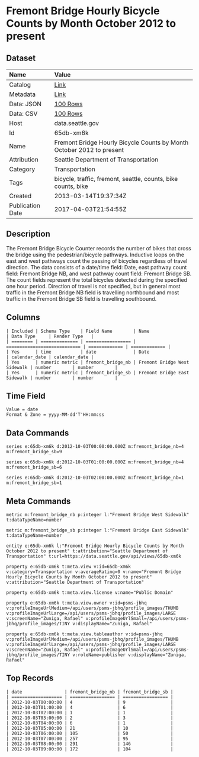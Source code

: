 # Fremont Bridge Hourly Bicycle Counts by Month October 2012 to present

## Dataset

| Name | Value |
| :--- | :---- |
| Catalog | [Link](https://catalog.data.gov/dataset/fremont-bridge-hourly-bicycle-counts-by-month-october-2012-to-present-f2f91) |
| Metadata | [Link](https://data.seattle.gov/api/views/65db-xm6k) |
| Data: JSON | [100 Rows](https://data.seattle.gov/api/views/65db-xm6k/rows.json?max_rows=100) |
| Data: CSV | [100 Rows](https://data.seattle.gov/api/views/65db-xm6k/rows.csv?max_rows=100) |
| Host | data.seattle.gov |
| Id | 65db-xm6k |
| Name | Fremont Bridge Hourly Bicycle Counts by Month October 2012 to present |
| Attribution | Seattle Department of Transportation |
| Category | Transportation |
| Tags | bicycle, traffic, fremont, seattle, counts, bike counts, bike |
| Created | 2013-03-14T19:37:34Z |
| Publication Date | 2017-04-03T21:54:55Z |

## Description

The Fremont Bridge Bicycle Counter records the number of bikes that cross the bridge using the pedestrian/bicycle pathways. Inductive loops on the east and west pathways count the passing of bicycles regardless of travel direction. The data consists of a date/time field: Date, east pathway count field: Fremont Bridge NB,  and west pathway count field: Fremont Bridge SB. The count fields represent the total bicycles detected during the specified one hour period. Direction of travel is not specified, but in general most traffic in the Fremont Bridge NB field is travelling northbound and most traffic in the Fremont Bridge SB field is travelling southbound.

## Columns

```ls
| Included | Schema Type    | Field Name        | Name                         | Data Type     | Render Type   |
| ======== | ============== | ================= | ============================ | ============= | ============= |
| Yes      | time           | date              | Date                         | calendar_date | calendar_date |
| Yes      | numeric metric | fremont_bridge_nb | Fremont Bridge West Sidewalk | number        | number        |
| Yes      | numeric metric | fremont_bridge_sb | Fremont Bridge East Sidewalk | number        | number        |
```

## Time Field

```ls
Value = date
Format & Zone = yyyy-MM-dd'T'HH:mm:ss
```

## Data Commands

```ls
series e:65db-xm6k d:2012-10-03T00:00:00.000Z m:fremont_bridge_nb=4 m:fremont_bridge_sb=9

series e:65db-xm6k d:2012-10-03T01:00:00.000Z m:fremont_bridge_nb=4 m:fremont_bridge_sb=6

series e:65db-xm6k d:2012-10-03T02:00:00.000Z m:fremont_bridge_nb=1 m:fremont_bridge_sb=1
```

## Meta Commands

```ls
metric m:fremont_bridge_nb p:integer l:"Fremont Bridge West Sidewalk" t:dataTypeName=number

metric m:fremont_bridge_sb p:integer l:"Fremont Bridge East Sidewalk" t:dataTypeName=number

entity e:65db-xm6k l:"Fremont Bridge Hourly Bicycle Counts by Month October 2012 to present" t:attribution="Seattle Department of Transportation" t:url=https://data.seattle.gov/api/views/65db-xm6k

property e:65db-xm6k t:meta.view v:id=65db-xm6k v:category=Transportation v:averageRating=0 v:name="Fremont Bridge Hourly Bicycle Counts by Month October 2012 to present" v:attribution="Seattle Department of Transportation"

property e:65db-xm6k t:meta.view.license v:name="Public Domain"

property e:65db-xm6k t:meta.view.owner v:id=psms-jbhq v:profileImageUrlMedium=/api/users/psms-jbhq/profile_images/THUMB v:profileImageUrlLarge=/api/users/psms-jbhq/profile_images/LARGE v:screenName="Zuniga, Rafael" v:profileImageUrlSmall=/api/users/psms-jbhq/profile_images/TINY v:displayName="Zuniga, Rafael"

property e:65db-xm6k t:meta.view.tableauthor v:id=psms-jbhq v:profileImageUrlMedium=/api/users/psms-jbhq/profile_images/THUMB v:profileImageUrlLarge=/api/users/psms-jbhq/profile_images/LARGE v:screenName="Zuniga, Rafael" v:profileImageUrlSmall=/api/users/psms-jbhq/profile_images/TINY v:roleName=publisher v:displayName="Zuniga, Rafael"
```

## Top Records

```ls
| date                | fremont_bridge_nb | fremont_bridge_sb | 
| =================== | ================= | ================= | 
| 2012-10-03T00:00:00 | 4                 | 9                 | 
| 2012-10-03T01:00:00 | 4                 | 6                 | 
| 2012-10-03T02:00:00 | 1                 | 1                 | 
| 2012-10-03T03:00:00 | 2                 | 3                 | 
| 2012-10-03T04:00:00 | 6                 | 1                 | 
| 2012-10-03T05:00:00 | 21                | 10                | 
| 2012-10-03T06:00:00 | 105               | 50                | 
| 2012-10-03T07:00:00 | 257               | 95                | 
| 2012-10-03T08:00:00 | 291               | 146               | 
| 2012-10-03T09:00:00 | 172               | 104               | 
```
